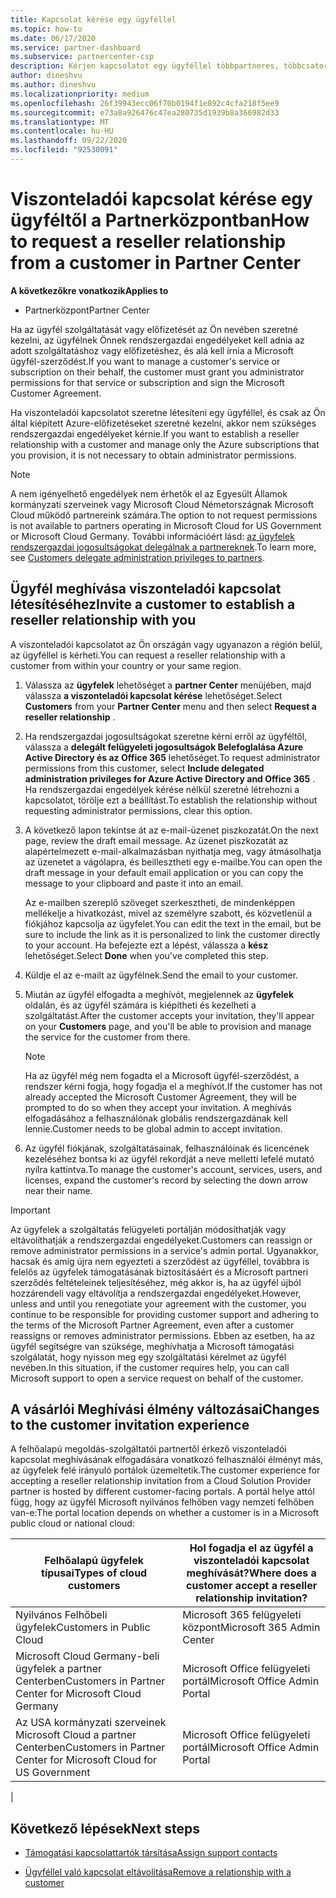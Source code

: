 ```yaml
---
title: Kapcsolat kérése egy ügyféllel
ms.topic: how-to
ms.date: 06/17/2020
ms.service: partner-dashboard
ms.subservice: partnercenter-csp
description: Kérjen kapcsolatot egy ügyféllel többpartneres, többcsatornás forgatókönyvek esetén, vagy ha az ügyfél meghatalmazott rendszergazdai jogosultságait vissza kell állítani.
author: dineshvu
ms.author: dineshvu
ms.localizationpriority: medium
ms.openlocfilehash: 26f39943ecc06f70b0194f1e892c4cfa218f5ee9
ms.sourcegitcommit: e73a8a926476c47ea280735d1939b8a366982d33
ms.translationtype: MT
ms.contentlocale: hu-HU
ms.lasthandoff: 09/22/2020
ms.locfileid: "92530091"
---
```

# <a name="how-to-request-a-reseller-relationship-from-a-customer-in-partner-center"></a><span data-ttu-id="a41be-103">Viszonteladói kapcsolat kérése egy ügyféltől a Partnerközpontban</span><span class="sxs-lookup"><span data-stu-id="a41be-103">How to request a reseller relationship from a customer in Partner Center</span></span>

<span data-ttu-id="a41be-104">**A következőkre vonatkozik**</span><span class="sxs-lookup"><span data-stu-id="a41be-104">**Applies to**</span></span>

- <span data-ttu-id="a41be-105">Partnerközpont</span><span class="sxs-lookup"><span data-stu-id="a41be-105">Partner Center</span></span>

<span data-ttu-id="a41be-106">Ha az ügyfél szolgáltatását vagy előfizetését az Ön nevében szeretné kezelni, az ügyfélnek Önnek rendszergazdai engedélyeket kell adnia az adott szolgáltatáshoz vagy előfizetéshez, és alá kell írnia a Microsoft ügyfél-szerződést.</span><span class="sxs-lookup"><span data-stu-id="a41be-106">If you want to manage a customer's service or subscription on their behalf, the customer must grant you administrator permissions for that service or subscription and sign the Microsoft Customer Agreement.</span></span>

<span data-ttu-id="a41be-107">Ha viszonteladói kapcsolatot szeretne létesíteni egy ügyféllel, és csak az Ön által kiépített Azure-előfizetéseket szeretné kezelni, akkor nem szükséges rendszergazdai engedélyeket kérnie.</span><span class="sxs-lookup"><span data-stu-id="a41be-107">If you want to establish a reseller relationship with a customer and manage only the Azure subscriptions that you provision, it is not necessary to obtain administrator permissions.</span></span>

>[!NOTE] 
><span data-ttu-id="a41be-108">A nem igényelhető engedélyek nem érhetők el az Egyesült Államok kormányzati szerveinek vagy Microsoft Cloud Németországnak Microsoft Cloud működő partnereink számára.</span><span class="sxs-lookup"><span data-stu-id="a41be-108">The option to not request permissions is not available to partners operating in Microsoft Cloud for US Government or Microsoft Cloud Germany.</span></span> <span data-ttu-id="a41be-109">További információért lásd: [az ügyfelek rendszergazdai jogosultságokat delegálnak a partnereknek](customers-revoke-admin-privileges.md).</span><span class="sxs-lookup"><span data-stu-id="a41be-109">To learn more, see [Customers delegate administration privileges to partners](customers-revoke-admin-privileges.md).</span></span>

## <a name="invite-a-customer-to-establish-a-reseller-relationship-with-you"></a><span data-ttu-id="a41be-110">Ügyfél meghívása viszonteladói kapcsolat létesítéséhez</span><span class="sxs-lookup"><span data-stu-id="a41be-110">Invite a customer to establish a reseller relationship with you</span></span>

<span data-ttu-id="a41be-111">A viszonteladói kapcsolatot az Ön országán vagy ugyanazon a régión belül, az ügyféllel is kérheti.</span><span class="sxs-lookup"><span data-stu-id="a41be-111">You can request a reseller relationship with a customer from within your country or your same region.</span></span>

1. <span data-ttu-id="a41be-112">Válassza az **ügyfelek** lehetőséget a **partner Center** menüjében, majd válassza **a viszonteladói kapcsolat kérése** lehetőséget.</span><span class="sxs-lookup"><span data-stu-id="a41be-112">Select **Customers** from your **Partner Center** menu and then select **Request a reseller relationship** .</span></span>

2. <span data-ttu-id="a41be-113">Ha rendszergazdai jogosultságokat szeretne kérni erről az ügyféltől, válassza a **delegált felügyeleti jogosultságok Belefoglalása Azure Active Directory és az Office 365** lehetőséget.</span><span class="sxs-lookup"><span data-stu-id="a41be-113">To request administrator permissions from this customer, select **Include delegated administration privileges for Azure Active Directory and Office 365** .</span></span> <span data-ttu-id="a41be-114">Ha rendszergazdai engedélyek kérése nélkül szeretné létrehozni a kapcsolatot, törölje ezt a beállítást.</span><span class="sxs-lookup"><span data-stu-id="a41be-114">To establish the relationship without requesting administrator permissions, clear this option.</span></span>

3. <span data-ttu-id="a41be-115">A következő lapon tekintse át az e-mail-üzenet piszkozatát.</span><span class="sxs-lookup"><span data-stu-id="a41be-115">On the next page, review the draft email message.</span></span> <span data-ttu-id="a41be-116">Az üzenet piszkozatát az alapértelmezett e-mail-alkalmazásban nyithatja meg, vagy átmásolhatja az üzenetet a vágólapra, és beillesztheti egy e-mailbe.</span><span class="sxs-lookup"><span data-stu-id="a41be-116">You can open the draft message in your default email application or you can copy the message to your clipboard and paste it into an email.</span></span>

   <span data-ttu-id="a41be-117">Az e-mailben szereplő szöveget szerkesztheti, de mindenképpen mellékelje a hivatkozást, mivel az személyre szabott, és közvetlenül a fiókjához kapcsolja az ügyfelet.</span><span class="sxs-lookup"><span data-stu-id="a41be-117">You can edit the text in the email, but be sure to include the link as it is personalized to link the customer directly to your account.</span></span> <span data-ttu-id="a41be-118">Ha befejezte ezt a lépést, válassza a **kész** lehetőséget.</span><span class="sxs-lookup"><span data-stu-id="a41be-118">Select **Done** when you've completed this step.</span></span>

4. <span data-ttu-id="a41be-119">Küldje el az e-mailt az ügyfélnek.</span><span class="sxs-lookup"><span data-stu-id="a41be-119">Send the email to your customer.</span></span>

5. <span data-ttu-id="a41be-120">Miután az ügyfél elfogadta a meghívót, megjelennek az **ügyfelek** oldalán, és az ügyfél számára is kiépítheti és kezelheti a szolgáltatást.</span><span class="sxs-lookup"><span data-stu-id="a41be-120">After the customer accepts your invitation, they'll appear on your **Customers** page, and you'll be able to provision and manage the service for the customer from there.</span></span>

   > [!NOTE]
   > <span data-ttu-id="a41be-121">Ha az ügyfél még nem fogadta el a Microsoft ügyfél-szerződést, a rendszer kérni fogja, hogy fogadja el a meghívót.</span><span class="sxs-lookup"><span data-stu-id="a41be-121">If the customer has not already accepted the Microsoft Customer Agreement, they will be prompted to do so when they accept your invitation.</span></span> <span data-ttu-id="a41be-122">A meghívás elfogadásához a felhasználónak globális rendszergazdának kell lennie.</span><span class="sxs-lookup"><span data-stu-id="a41be-122">Customer needs to be global admin to accept invitation.</span></span>

6. <span data-ttu-id="a41be-123">Az ügyfél fiókjának, szolgáltatásainak, felhasználóinak és licencének kezeléséhez bontsa ki az ügyfél rekordját a neve melletti lefelé mutató nyílra kattintva.</span><span class="sxs-lookup"><span data-stu-id="a41be-123">To manage the customer's account, services, users, and licenses, expand the customer's record by selecting the down arrow near their name.</span></span>

> [!IMPORTANT]  
> <span data-ttu-id="a41be-124">Az ügyfelek a szolgáltatás felügyeleti portálján módosíthatják vagy eltávolíthatják a rendszergazdai engedélyeket.</span><span class="sxs-lookup"><span data-stu-id="a41be-124">Customers can reassign or remove administrator permissions in a service's admin portal.</span></span> <span data-ttu-id="a41be-125">Ugyanakkor, hacsak és amíg újra nem egyezteti a szerződést az ügyféllel, továbbra is felelős az ügyfelek támogatásának biztosításáért és a Microsoft partneri szerződés feltételeinek teljesítéséhez, még akkor is, ha az ügyfél újból hozzárendeli vagy eltávolítja a rendszergazdai engedélyeket.</span><span class="sxs-lookup"><span data-stu-id="a41be-125">However, unless and until you renegotiate your agreement with the customer, you continue to be responsible for providing customer support and adhering to the terms of the Microsoft Partner Agreement, even after a customer reassigns or removes administrator permissions.</span></span> <span data-ttu-id="a41be-126">Ebben az esetben, ha az ügyfél segítségre van szüksége, meghívhatja a Microsoft támogatási szolgálatát, hogy nyisson meg egy szolgáltatási kérelmet az ügyfél nevében.</span><span class="sxs-lookup"><span data-stu-id="a41be-126">In this situation, if the customer requires help, you can call Microsoft support to open a service request on behalf of the customer.</span></span>

## <a name="changes-to-the-customer-invitation-experience"></a><span data-ttu-id="a41be-127">A vásárlói Meghívási élmény változásai</span><span class="sxs-lookup"><span data-stu-id="a41be-127">Changes to the customer invitation experience</span></span>

<span data-ttu-id="a41be-128">A felhőalapú megoldás-szolgáltatói partnertől érkező viszonteladói kapcsolat meghívásának elfogadására vonatkozó felhasználói élményt más, az ügyfelek felé irányuló portálok üzemeltetik.</span><span class="sxs-lookup"><span data-stu-id="a41be-128">The customer experience for accepting a reseller relationship invitation from a Cloud Solution Provider partner is hosted by different customer-facing portals.</span></span> <span data-ttu-id="a41be-129">A portál helye attól függ, hogy az ügyfél Microsoft nyilvános felhőben vagy nemzeti felhőben van-e:</span><span class="sxs-lookup"><span data-stu-id="a41be-129">The portal location depends on whether a customer is in a Microsoft public cloud or national cloud:</span></span>

|<span data-ttu-id="a41be-130">Felhőalapú ügyfelek típusai</span><span class="sxs-lookup"><span data-stu-id="a41be-130">Types of cloud customers</span></span>  | <span data-ttu-id="a41be-131">Hol fogadja el az ügyfél a viszonteladói kapcsolat meghívását?</span><span class="sxs-lookup"><span data-stu-id="a41be-131">Where does a customer accept a reseller relationship invitation?</span></span> |
|---------|---------
| <span data-ttu-id="a41be-132">Nyilvános Felhőbeli ügyfelek</span><span class="sxs-lookup"><span data-stu-id="a41be-132">Customers in Public Cloud</span></span> | <span data-ttu-id="a41be-133">Microsoft 365 felügyeleti központ</span><span class="sxs-lookup"><span data-stu-id="a41be-133">Microsoft 365 Admin Center</span></span> |
| <span data-ttu-id="a41be-134">Microsoft Cloud Germany-beli ügyfelek a partner Centerben</span><span class="sxs-lookup"><span data-stu-id="a41be-134">Customers in Partner Center for Microsoft Cloud Germany</span></span> | <span data-ttu-id="a41be-135">Microsoft Office felügyeleti portál</span><span class="sxs-lookup"><span data-stu-id="a41be-135">Microsoft Office Admin Portal</span></span> |
| <span data-ttu-id="a41be-136">Az USA kormányzati szerveinek Microsoft Cloud a partner Centerben</span><span class="sxs-lookup"><span data-stu-id="a41be-136">Customers in Partner Center for Microsoft Cloud for US Government</span></span> | <span data-ttu-id="a41be-137">Microsoft Office felügyeleti portál</span><span class="sxs-lookup"><span data-stu-id="a41be-137">Microsoft Office Admin Portal</span></span> |
|

## <a name="next-steps"></a><span data-ttu-id="a41be-138">Következő lépések</span><span class="sxs-lookup"><span data-stu-id="a41be-138">Next steps</span></span>

- [<span data-ttu-id="a41be-139">Támogatási kapcsolattartók társítása</span><span class="sxs-lookup"><span data-stu-id="a41be-139">Assign support contacts</span></span>](assign-support-contacts.md)

- [<span data-ttu-id="a41be-140">Ügyféllel való kapcsolat eltávolítása</span><span class="sxs-lookup"><span data-stu-id="a41be-140">Remove a relationship with a customer</span></span>](remove-a-relationship.md)
